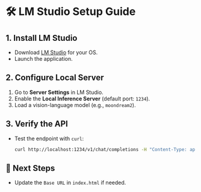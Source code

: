 # 🛠️ LM Studio Setup Guide

## 1. **Install LM Studio**
- Download [LM Studio](https://lmstudio.ai/) for your OS.
- Launch the application.

## 2. **Configure Local Server**
1. Go to **Server Settings** in LM Studio.
2. Enable the **Local Inference Server** (default port: `1234`).
3. Load a vision-language model (e.g., `moondream2`).

## 3. **Verify the API**
- Test the endpoint with `curl`:
  ```bash
  curl http://localhost:1234/v1/chat/completions -H "Content-Type: application/json" -d '{"model":"moondream2", "messages":[{"role":"user","content":"Hello!"}]}'
  ```

## 🚀 Next Steps
- Update the `Base URL` in `index.html` if needed.
